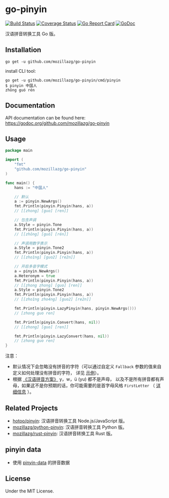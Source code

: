 go-pinyin
=========

[![Build Status](https://github.com/mozillazg/go-pinyin/actions/workflows/go.yml/badge.svg?branch=master)](https://github.com/mozillazg/go-pinyin/actions/workflows/ci.yml)
[![Coverage Status](https://coveralls.io/repos/mozillazg/go-pinyin/badge.svg?branch=master)](https://coveralls.io/r/mozillazg/go-pinyin?branch=master)
[![Go Report Card](https://goreportcard.com/badge/github.com/mozillazg/go-pinyin)](https://goreportcard.com/report/github.com/mozillazg/go-pinyin)
[![GoDoc](https://godoc.org/github.com/mozillazg/go-pinyin?status.svg)](https://godoc.org/github.com/mozillazg/go-pinyin)

汉语拼音转换工具 Go 版。


Installation
------------

```
go get -u github.com/mozillazg/go-pinyin
```

install CLI tool:

```
go get -u github.com/mozillazg/go-pinyin/cmd/pinyin
$ pinyin 中国人
zhōng guó rén
```


Documentation
--------------

API documentation can be found here:
https://godoc.org/github.com/mozillazg/go-pinyin


Usage
------

```go
package main

import (
	"fmt"
	"github.com/mozillazg/go-pinyin"
)

func main() {
	hans := "中国人"

	// 默认
	a := pinyin.NewArgs()
	fmt.Println(pinyin.Pinyin(hans, a))
	// [[zhong] [guo] [ren]]

	// 包含声调
	a.Style = pinyin.Tone
	fmt.Println(pinyin.Pinyin(hans, a))
	// [[zhōng] [guó] [rén]]

	// 声调用数字表示
	a.Style = pinyin.Tone2
	fmt.Println(pinyin.Pinyin(hans, a))
	// [[zho1ng] [guo2] [re2n]]

	// 开启多音字模式
	a = pinyin.NewArgs()
	a.Heteronym = true
	fmt.Println(pinyin.Pinyin(hans, a))
	// [[zhong zhong] [guo] [ren]]
	a.Style = pinyin.Tone2
	fmt.Println(pinyin.Pinyin(hans, a))
	// [[zho1ng zho4ng] [guo2] [re2n]]

	fmt.Println(pinyin.LazyPinyin(hans, pinyin.NewArgs()))
	// [zhong guo ren]

	fmt.Println(pinyin.Convert(hans, nil))
	// [[zhong] [guo] [ren]]

	fmt.Println(pinyin.LazyConvert(hans, nil))
	// [zhong guo ren]
}
```

注意：

* 默认情况下会忽略没有拼音的字符（可以通过自定义 `Fallback` 参数的值来自定义如何处理没有拼音的字符，
  详见 [示例](https://godoc.org/github.com/mozillazg/go-pinyin#example-Pinyin--FallbackCustom1)）。
* 根据 [《汉语拼音方案》](http://www.moe.gov.cn/s78/A19/yxs_left/moe_810/s230/195802/t19580201_186000.html) y，w，ü (yu) 都不是声母，
  以及不是所有拼音都有声母，如果这不是你预期的话，你可能需要的是首字母风格 `FirstLetter`
（ [详细信息](https://github.com/mozillazg/python-pinyin#%E4%B8%BA%E4%BB%80%E4%B9%88%E6%B2%A1%E6%9C%89-y-w-yu-%E5%87%A0%E4%B8%AA%E5%A3%B0%E6%AF%8D) ）。


Related Projects
-----------------

* [hotoo/pinyin](https://github.com/hotoo/pinyin): 汉语拼音转换工具 Node.js/JavaScript 版。
* [mozillazg/python-pinyin](https://github.com/mozillazg/python-pinyin): 汉语拼音转换工具 Python 版。
* [mozillazg/rust-pinyin](https://github.com/mozillazg/rust-pinyin): 汉语拼音转换工具 Rust 版。


pinyin data
-----------------

* 使用 [pinyin-data](https://github.com/mozillazg/pinyin-data) 的拼音数据


License
---------

Under the MIT License.
